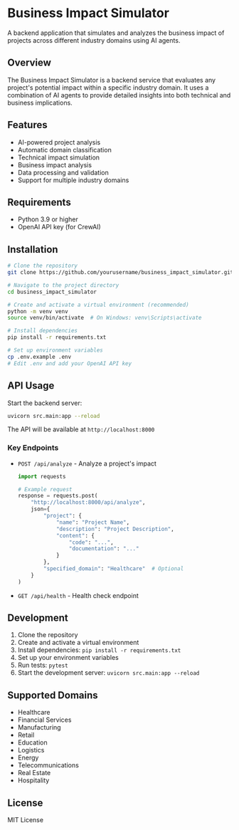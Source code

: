 # Business Impact Simulator

A backend application that simulates and analyzes the business impact of projects across different industry domains using AI agents.

## Overview

The Business Impact Simulator is a backend service that evaluates any project's potential impact within a specific industry domain. It uses a combination of AI agents to provide detailed insights into both technical and business implications.

## Features

- AI-powered project analysis
- Automatic domain classification
- Technical impact simulation
- Business impact analysis
- Data processing and validation
- Support for multiple industry domains

## Requirements

- Python 3.9 or higher
- OpenAI API key (for CrewAI)

## Installation

```bash
# Clone the repository
git clone https://github.com/yourusername/business_impact_simulator.git

# Navigate to the project directory
cd business_impact_simulator

# Create and activate a virtual environment (recommended)
python -m venv venv
source venv/bin/activate  # On Windows: venv\Scripts\activate

# Install dependencies
pip install -r requirements.txt

# Set up environment variables
cp .env.example .env
# Edit .env and add your OpenAI API key
```

## API Usage

Start the backend server:
```bash
uvicorn src.main:app --reload
```

The API will be available at `http://localhost:8000`

### Key Endpoints

- `POST /api/analyze` - Analyze a project's impact
  ```python
  import requests

  # Example request
  response = requests.post(
      "http://localhost:8000/api/analyze",
      json={
          "project": {
              "name": "Project Name",
              "description": "Project Description",
              "content": {
                  "code": "...",
                  "documentation": "..."
              }
          },
          "specified_domain": "Healthcare"  # Optional
      }
  )
  ```

- `GET /api/health` - Health check endpoint

## Development

1. Clone the repository
2. Create and activate a virtual environment
3. Install dependencies: `pip install -r requirements.txt`
4. Set up your environment variables
5. Run tests: `pytest`
6. Start the development server: `uvicorn src.main:app --reload`

## Supported Domains

- Healthcare
- Financial Services
- Manufacturing
- Retail
- Education
- Logistics
- Energy
- Telecommunications
- Real Estate
- Hospitality

## License

MIT License

